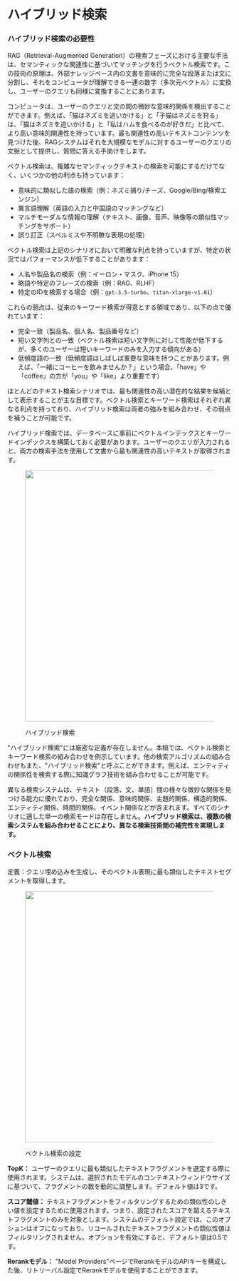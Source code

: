 # ハイブリッド検索

### ハイブリッド検索の必要性

RAG（Retrieval-Augmented Generation）の検索フェーズにおける主要な手法は、セマンティックな関連性に基づいてマッチングを行うベクトル検索です。この技術の原理は、外部ナレッジベース内の文書を意味的に完全な段落または文に分割し、それをコンピュータが理解できる一連の数字（多次元ベクトル）に変換し、ユーザーのクエリも同様に変換することにあります。

コンピュータは、ユーザーのクエリと文の間の微妙な意味的関係を検出することができます。例えば、「猫はネズミを追いかける」と「子猫はネズミを狩る」は、「猫はネズミを追いかける」と「私はハムを食べるのが好きだ」と比べて、より高い意味的関連性を持っています。最も関連性の高いテキストコンテンツを見つけた後、RAGシステムはそれを大規模なモデルに対するユーザーのクエリの文脈として提供し、質問に答える手助けをします。

ベクトル検索は、複雑なセマンティックテキストの検索を可能にするだけでなく、いくつかの他の利点も持っています：

* 意味的に類似した語の検索（例：ネズミ捕り/チーズ、Google/Bing/検索エンジン）
* 異言語理解（英語の入力と中国語のマッチングなど）
* マルチモーダルな情報の理解（テキスト、画像、音声、映像等の類似性マッチングをサポート）
* 誤り訂正（スペルミスや不明瞭な表現の処理）

ベクトル検索は上記のシナリオにおいて明確な利点を持っていますが、特定の状況ではパフォーマンスが低下することがあります：

* 人名や製品名の検索（例：イーロン・マスク、iPhone 15）
* 略語や特定のフレーズの検索（例：RAG、RLHF）
* 特定のIDを検索する場合（例：`gpt-3.5-turbo`、`titan-xlarge-v1.01`）

これらの弱点は、従来のキーワード検索が得意とする領域であり、以下の点で優れています：

* 完全一致（製品名、個人名、製品番号など）
* 短い文字列との一致（ベクトル検索は短い文字列に対して性能が低下するが、多くのユーザーは短いキーワードのみを入力する傾向がある）
* 低頻度語の一致（低頻度語はしばしば重要な意味を持つことがあります。例えば、「一緒にコーヒーを飲みませんか？」という場合、「have」や「coffee」の方が「you」や「like」より重要です）

ほとんどのテキスト検索シナリオでは、最も関連性の高い潜在的な結果を候補として表示することが主な目標です。ベクトル検索とキーワード検索はそれぞれ異なる利点を持っており、ハイブリッド検索は両者の強みを組み合わせ、その弱点を補うことが可能です。

ハイブリッド検索では、データベースに事前にベクトルインデックスとキーワードインデックスを構築しておく必要があります。ユーザーのクエリが入力されると、両方の検索手法を使用して文書から最も関連性の高いテキストが取得されます。

<figure><img src="https://assets-docs.dify.ai/dify-enterprise-mintlify/jp/learn-more/extended-reading/retrieval-augment/16818764adc7c9e7bfbe4be8fb3fd6ee.png" alt="" width="563"><figcaption><p>ハイブリッド検索</p></figcaption></figure>

"ハイブリッド検索"には厳密な定義が存在しません。本稿では、ベクトル検索とキーワード検索の組み合わせを例示しています。他の検索アルゴリズムの組み合わせもまた、"ハイブリッド検索"と呼ぶことができます。例えば、エンティティの関係性を検索する際に知識グラフ技術を組み合わせることが可能です。

異なる検索システムは、テキスト（段落、文、単語）間の様々な微妙な関係を見つける能力に優れており、完全な関係、意味的関係、主題的関係、構造的関係、エンティティ関係、時間的関係、イベント関係などが含まれます。すべてのシナリオに適した単一の検索モードは存在しません。**ハイブリッド検索は、複数の検索システムを組み合わせることにより、異なる検索技術間の補完性を実現します。**

### ベクトル検索

定義：クエリ埋め込みを生成し、そのベクトル表現に最も類似したテキストセグメントを取得します。

<figure><img src="https://assets-docs.dify.ai/dify-enterprise-mintlify/jp/learn-more/extended-reading/retrieval-augment/d9f6c540579ffa7833c8e8fecab13470.png" alt="" width="563"><figcaption><p>ベクトル検索の設定</p></figcaption></figure>

**TopK：** ユーザーのクエリに最も類似したテキストフラグメントを選定する際に使用されます。システムは、選択されたモデルのコンテキストウィンドウサイズに基づいて、フラグメントの数を動的に調整します。デフォルト値は3です。

**スコア閾値：** テキストフラグメントをフィルタリングするための類似性のしきい値を設定するために使用されます。つまり、設定されたスコアを超えるテキストフラグメントのみを対象とします。システムのデフォルト設定では、このオプションはオフになっており、リコールされたテキストフラグメントの類似性値はフィルタリングされません。オプションを有効にすると、デフォルト値は0.5です。

**Rerankモデル：** "Model Providers"ページでRerankモデルのAPIキーを構成した後、リトリーバル設定でRerankモデルを使用することができます。
